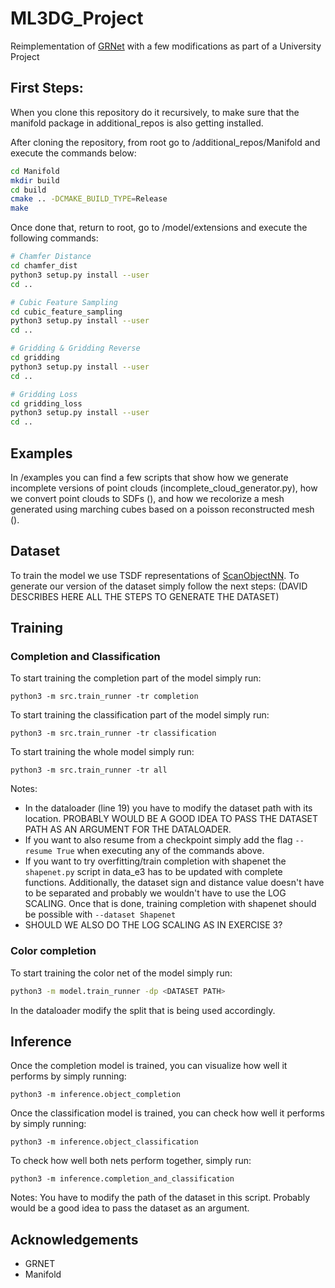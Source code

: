 # ML3DG_Project
Reimplementation of [GRNet](https://github.com/hzxie/GRNet) with a few modifications as part of a University Project

## First Steps:
When you clone this repository do it recursively, to make sure that the manifold package in additional_repos is also getting installed.

After cloning the repository, from root go to /additional_repos/Manifold and execute the commands below:
```sh
cd Manifold
mkdir build
cd build
cmake .. -DCMAKE_BUILD_TYPE=Release
make
```
Once done that, return to root, go to /model/extensions and execute the following commands:
```sh
# Chamfer Distance
cd chamfer_dist
python3 setup.py install --user
cd ..

# Cubic Feature Sampling
cd cubic_feature_sampling
python3 setup.py install --user
cd ..

# Gridding & Gridding Reverse
cd gridding
python3 setup.py install --user
cd ..

# Gridding Loss
cd gridding_loss
python3 setup.py install --user
cd ..
```

## Examples
In /examples you can find a few scripts that show how we generate incomplete versions of point clouds (incomplete_cloud_generator.py), how we convert point clouds to SDFs (), and how we recolorize a mesh generated using marching cubes based on a poisson reconstructed mesh (). 

## Dataset 
To train the model we use TSDF representations of [ScanObjectNN](https://hkust-vgd.github.io/scanobjectnn/). To generate our version of the dataset simply follow the next steps: (DAVID DESCRIBES HERE ALL THE STEPS TO GENERATE THE DATASET)

## Training

### Completion and Classification
To start training the completion part of the model simply run:
```
python3 -m src.train_runner -tr completion
```

To start training the classification part of the model simply run:
```
python3 -m src.train_runner -tr classification
```
To start training the whole model simply run:
```
python3 -m src.train_runner -tr all
```

Notes: 
- In the dataloader (line 19) you have to modify the dataset path with its location. PROBABLY WOULD BE A GOOD IDEA TO PASS THE DATASET PATH AS AN ARGUMENT FOR THE DATALOADER.
- If you want to also resume from a checkpoint simply add the flag `--resume True` when executing any of the commands above.
- If you want to try overfitting/train completion with shapenet the `shapenet.py` script in data_e3 has to be updated with complete functions. Additionally, the dataset sign and distance value doesn't have to be separated and probably we wouldn't have to use the LOG SCALING. Once that is done, training completion with shapenet should be possible with `--dataset Shapenet`
- SHOULD WE ALSO DO THE LOG SCALING AS IN EXERCISE 3?

### Color completion
To start training the color net of the model simply run:
```sh
python3 -m model.train_runner -dp <DATASET PATH>
```
In the dataloader modify the split that is being used accordingly.

## Inference
Once the completion model is trained, you can visualize how well it performs by simply running: 
```
python3 -m inference.object_completion
```
Once the classification model is trained, you can check how well it performs by simply running: 
```
python3 -m inference.object_classification
```
To check how well both nets perform together, simply run: 
```
python3 -m inference.completion_and_classification
```
Notes: You have to modify the path of the dataset in this script. Probably would be a good idea to pass the dataset as an argument.



## Acknowledgements
- GRNET
- Manifold